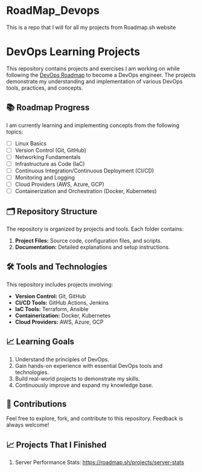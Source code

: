 # RoadMap_Devops
This is a repo that I will for all my projects from Roadmap.sh website

# DevOps Learning Projects

This repository contains projects and exercises I am working on while following the [DevOps Roadmap](https://roadmap.sh/devops) to become a DevOps engineer. The projects demonstrate my understanding and implementation of various DevOps tools, practices, and concepts.

## 📚 Roadmap Progress
I am currently learning and implementing concepts from the following topics:
- [ ] Linux Basics
- [ ] Version Control (Git, GitHub)
- [ ] Networking Fundamentals
- [ ] Infrastructure as Code (IaC)
- [ ] Continuous Integration/Continuous Deployment (CI/CD)
- [ ] Monitoring and Logging
- [ ] Cloud Providers (AWS, Azure, GCP)
- [ ] Containerization and Orchestration (Docker, Kubernetes)

## 🗂️ Repository Structure
The repository is organized by projects and tools. Each folder contains:
1. **Project Files:** Source code, configuration files, and scripts.
2. **Documentation:** Detailed explanations and setup instructions.


## 🛠️ Tools and Technologies
This repository includes projects involving:
- **Version Control:** Git, GitHub
- **CI/CD Tools:** GitHub Actions, Jenkins
- **IaC Tools:** Terraform, Ansible
- **Containerization:** Docker, Kubernetes
- **Cloud Providers:** AWS, Azure, GCP

## 📈 Learning Goals
1. Understand the principles of DevOps.
2. Gain hands-on experience with essential DevOps tools and technologies.
3. Build real-world projects to demonstrate my skills.
4. Continuously improve and expand my knowledge base.

## 🤝 Contributions
Feel free to explore, fork, and contribute to this repository. Feedback is always welcome!



## 📈 Projects That I Finished
1. Server Performance Stats: https://roadmap.sh/projects/server-stats


